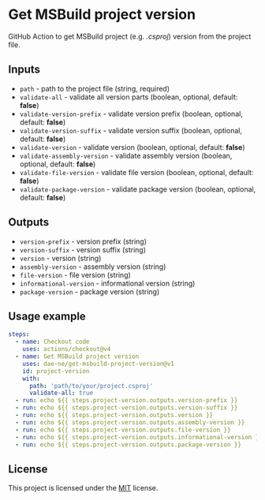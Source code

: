 # Get MSBuild project version

GitHub Action to get MSBuild project (e.g. *.csproj*) version from the project file.

## Inputs
- `path` - path to the project file (string, required)
- `validate-all` - validate all version parts (boolean, optional, default: **false**)
- `validate-version-prefix` - validate version prefix (boolean, optional, default: **false**)
- `validate-version-suffix` - validate version suffix (boolean, optional, default: **false**)
- `validate-version` - validate version (boolean, optional, default: **false**)
- `validate-assembly-version` - validate assembly version (boolean, optional, default: **false**)
- `validate-file-version` - validate file version (boolean, optional, default: **false**)
- `validate-package-version` - validate package version (boolean, optional, default: **false**)

## Outputs
- `version-prefix` - version prefix (string)
- `version-suffix` - version suffix (string)
- `version` - version (string)
- `assembly-version` - assembly version (string)
- `file-version` - file version (string)
- `informational-version` - informational version (string)
- `package-version` - package version (string)

## Usage example

```yml
steps:
  - name: Checkout code
    uses: actions/checkout@v4
  - name: Get MSBuild project version
    uses: dae-ne/get-msbuild-project-version@v1
    id: project-version
    with:
      path: 'path/to/your/project.csproj'
      validate-all: true
  - run: echo ${{ steps.project-version.outputs.version-prefix }}
  - run: echo ${{ steps.project-version.outputs.version-suffix }}
  - run: echo ${{ steps.project-version.outputs.version }}
  - run: echo ${{ steps.project-version.outputs.assembly-version }}
  - run: echo ${{ steps.project-version.outputs.file-version }}
  - run: echo ${{ steps.project-version.outputs.informational-version }}
  - run: echo ${{ steps.project-version.outputs.package-version }}
```

## License

This project is licensed under the [MIT](LICENSE) license.
